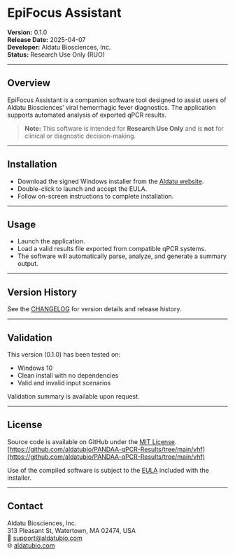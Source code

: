 # EpiFocus Assistant

**Version:** 0.1.0  
**Release Date:** 2025-04-07  
**Developer:** Aldatu Biosciences, Inc.  
**Status:** Research Use Only (RUO)

---

## Overview

EpiFocus Assistant is a companion software tool designed to assist users of Aldatu Biosciences’ viral hemorrhagic fever diagnostics. The application supports automated analysis of exported qPCR results.

> **Note:** This software is intended for **Research Use Only** and is **not** for clinical or diagnostic decision-making.

---

## Installation

- Download the signed Windows installer from the [Aldatu website](https://aldatubio.com).
- Double-click to launch and accept the EULA.
- Follow on-screen instructions to complete installation.

---

## Usage

- Launch the application.
- Load a valid results file exported from compatible qPCR systems.
- The software will automatically parse, analyze, and generate a summary output.

---

## Version History

See the [CHANGELOG](./CHANGELOG.md) for version details and release history.

---

## Validation

This version (0.1.0) has been tested on:
- Windows 10
- Clean install with no dependencies
- Valid and invalid input scenarios

Validation summary is available upon request.

---

## License

Source code is available on GitHub under the [MIT License](https://github.com/aldatubio/PANDAA-qPCR-Results/blob/main/LICENSE.txt).
[https://github.com/aldatubio/PANDAA-qPCR-Results/tree/main/vhf](https://github.com/aldatubio/PANDAA-qPCR-Results/tree/main/vhf)

Use of the compiled software is subject to the [EULA](./EULA.txt) included with the installer.

---

## Contact

Aldatu Biosciences, Inc.  
313 Pleasant St, Watertown, MA 02474, USA  
📧 support@aldatubio.com  
🌐 [aldatubio.com](https://aldatubio.com)